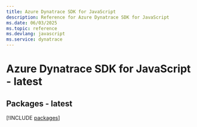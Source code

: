 ```yaml
---
title: Azure Dynatrace SDK for JavaScript
description: Reference for Azure Dynatrace SDK for JavaScript
ms.date: 06/03/2025
ms.topic: reference
ms.devlang: javascript
ms.service: dynatrace
---
```

# Azure Dynatrace SDK for JavaScript - latest
## Packages - latest
[!INCLUDE [packages](dynatrace-index.md)]